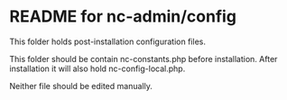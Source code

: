 # README for nc-admin/config

This folder holds post-installation configuration files.

This folder should be contain nc-constants.php before installation. After installation
it will also hold nc-config-local.php.

Neither file should be edited manually.